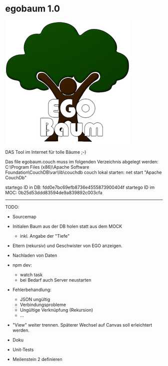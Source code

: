 # egobaum 1.0

![Logo](/Egobaum_small.png "Logo")

DAS Tool im Internet für tolle Bäume ;-)

Das file egobaum.couch muss im folgenden Verzeichnis abgelegt werden: 
C:\Program Files (x86)\Apache Software Foundation\CouchDB\var\lib\couchdb
couch lokal starten: net start "Apache CouchDb"

startego ID in DB: fdd0e7bc69efb8736e4555873900404f
startego ID im MOC: 0b25d53ddd83594de9a839892c003cfa



---------------------------
TODO:
- Sourcemap

- Initialen Baum aus der DB holen statt aus dem MOCK
    - inkl. Angabe der "Tiefe"

- Eltern (rekursiv) und Geschwister von EGO anzeigen.

- Nachladen von Daten

- npm dev:
    - watch task
    - bei Bedarf auch Server neustarten
    
- Fehlerbehandlung:
    - JSON ungültig
    - Verbindungsprobleme
    - Ungültige Verknüpfung (Rekursion)
    - ...

- "View" weiter trennen. Späterer Wechsel auf Canvas soll erleichtert werden.

- Doku

- Unit-Tests

- Meilenstein 2 definieren